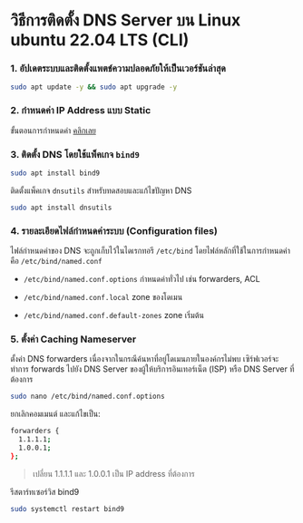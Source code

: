 # วิธีการติดตั้ง DNS Server บน Linux ubuntu 22.04 LTS (CLI)

### 1. อัปเดตระบบและติดตั้งแพตช์ความปลอดภัยให้เป็นเวอร์ชันล่าสุด

```bash
sudo apt update -y && sudo apt upgrade -y
```

### 2. กำหนดค่า IP Address แบบ Static

ขั้นตอนการกำหนดค่า [คลิกเลย](https://github.com/teerakanotk/ubuntu/blob/main/docs/static-ip.md)

### 3. ติดตั้ง DNS โดยใช้แพ็คเกจ ```bind9```

```bash
sudo apt install bind9
```

ติดตั้งแพ็คเกจ ```dnsutils``` สำหรับทดสอบและแก้ไขปัญหา DNS

```bash
sudo apt install dnsutils
```

### 4. รายละเอียดไฟล์กำหนดค่าระบบ (Configuration files)

ไฟล์กำหนดค่าของ DNS จะถูกเก็บไว้ในไดเรกทอรี ```/etc/bind``` โดยไฟล์หลักที่ใช้ในการกำหนดค่าคือ ```/etc/bind/named.conf```

- ```/etc/bind/named.conf.options``` กำหนดค่าทั่วไป เช่น forwarders, ACL

- ```/etc/bind/named.conf.local``` zone ของโดเมน

- ```/etc/bind/named.conf.default-zones``` zone เริ่มต้น

### 5. ตั้งค่า Caching Nameserver

ตั้งค่า DNS forwarders เนื่องจากในกรณีค้นหาที่อยู่โดเมนภายในองค์กรไม่พบ เซิร์ฟเวอร์จะทำการ forwards ไปยัง DNS Server ของผู้ให้บริการอินเทอร์เน็ต (ISP) หรือ DNS Server ที่ต้องการ

```bash
sudo nano /etc/bind/named.conf.options
```

ยกเลิกคอมเมนต์ และแก้ไขเป็น:

```bash
forwarders {
  1.1.1.1;
  1.0.0.1;
};
```

> เปลี่ยน 1.1.1.1 และ 1.0.0.1 เป็น IP address ที่ต้องการ

รีสตาร์ทเซอร์วิส bind9

```bash
sudo systemctl restart bind9
```

